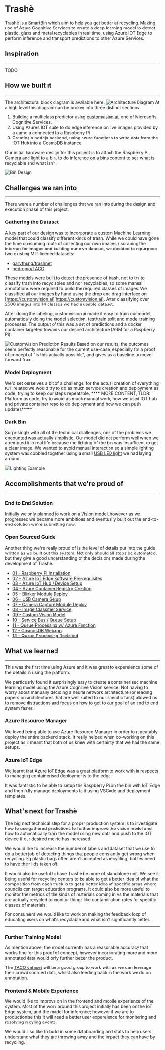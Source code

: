# Trashè

Trashè is a SmartBin which aim to help you get better at recycling. Making use of Azure Cognitive Services to create a deep learning model to detect plastic, glass and metal recyclables in real time, using Azure IOT Edge to perform inference and transport predictions to other Azure Services.

## Inspiration

---

TODO

## How we built it

---
The architectural block diagram is available here.
![Architecture Diagram](designs/trashe-azure-architecture.png)
At a high level this diagram can be broken into three distinct sections
1. Building a multiclass predictor using [customvision.ai](www.customvision.ai), one of Microsofts Cognitive Services.
2. Using Azures IOT suite to do edge inference on live images provided by a camera connected to a Raspberry Pi
3. Creating a nodejs backend, using azure functions to write data from the IOT Hub into a CosmoDB instance.

Our initial hardware design for this project is to attach the Raspberry Pi, Camera and light to a bin, to do inference on a bins content to see what is recyclable and what isn't.

![Bin Design](designs/trashe-bin-design.jpg)

## Challenges we ran into

---

There were a number of challenges that we ran into during the design and execution phase of this project.

### Gathering the Dataset

A key part of our design was to incorporate a custom Machine Learning model that could classify different kinds of trash. 
While we could have gone the time consuming route of collecting our own images / scraping the internet for images and building our own dataset, we decided to repurpose two existing MIT licened datasets:

* [garythung/trashnet](https://github.com/garythung/trashnet)
* [pedropro/TACO](https://github.com/pedropro/TACO)

These models were built to detect the presence of trash, not to try to classify trash into recyclables and non recyclables, so some manual annotations were required to build the required classes of images.
We classified all our images by hand using the drop and drag interface on [https://customvision.ai](https://customvision.ai). After classifying over 2500 images into 14 classes we had a usable dataset.

After doing the labeling, customvision.ai made it easy to train our model, automatically doing the model selection, test/train split and model training processes. The output of this was a set of predictions and a docker container targeted towards our desired architecture (ARM for a Raspberry Pi).

![CustomVision Prediction Results](designs/custom-ai-prediction-01.jpg)
Based on our results, the outcomes seem perfectly reasonable for the current use-case, especially for a proof of concept of "is this actually possible", and gives us a baseline to move forward from.

### Model Deployment
We'd set ourselves a bit of a challenge: for the actual creation of everything IOT related we would try to do as much service creation and deployment as code, trying to keep our steps repeatable. **** MORE CONTENT, TLDR: Platform as code, try to avoid as much manual work, how we used IOT hub and private container repo to do deployment and how we can push updates*****


### Dark Bin
Surprisingly with all of the technical challenges, one of the problems we encounted was actually simplistic. Our model did not perform well when we attempted it in real life because the lighting of the bin was insufficent to get a clear image. We wanted to avoid manual interaction so a simple lighting system was cobbled together using a small [USB LED light](https://www.altronics.com.au/p/d0385-dimmable-usb-gooseneck-led-light/) we had laying around.

![Lighting Example](designs/trashe-light-example.gif)




## Accomplishments that we're proud of

---

### End to End Solution

Initially we only planned to work on a Vision model, however as we progressed we became more ambitious and eventually built out the end-to-end solution we're submitting now.

### Open Sourced Guide

Another thing we're really proud of is the level of details put into the guide written as we built out this system. Not only should all steps be automated, but they give a good understanding of the decisions made during the development of Trashè.

* [01 - Raspberry Pi Installation](instructions/01_raspberry_pi.md)
* [02 - Azure IoT Edge Software Pre-requisites](instructions/02_azure_iot_edge.md)
* [03 - Azure IoT Hub / Device Setup](instructions/03_azure_iot.md)
* [04 - Azure Container Registry Creation](instructions/04_container_registry.md)
* [05 - Blinker Module Deploy](instructions/05_blinker.md)
* [06 - USB Camera Setup](instructions/06_usb_camera.md)
* [07 - Camera Capture Module Deploy](instructions/07_camera_capture.md)
* [08 - Image Classifier Service](instructions/08_image_classifier_service.md)
* [09 - Custom Vision Model](instructions/09_custom_vision_model.md)
* [10 - Service Bus / Queue Setup](instructions/10_service_bus.md)
* [11 - Queue Processing w/ Azure Function](instructions/11_queue_process.md)
* [12 - CosmosDB Webapp](instructions/12_cosmos_db_webapp.md)
* [13 - Queue Processing Revisited](instructions/13_queue_processing_revisited.md)

## What we learned

---

This was the first time using Azure and it was great to expereience some of the details in using the platform. 

We particuarly found it surprisingly easy to create a containerised machine learning model using the Azure Cognitive Vision service. Not having to worry about manually deciding a neural network architecture (or reading papers on architectures that are well suited to our specific task) allowed us to remove distractions and focus on how to get to our goal of an end to end system faster.


### Azure Resource Manager

We loved being able to use Azure Resource Manager in order to repeatably deploy the entire backend stack. It really helped when co-working on this project as it meant that both of us knew with certainty that we had the same setups.

### Azure IoT Edge

We learnt that Azure IoT Edge was a great platform to work with in respects to managing containerised deployments to the edge.

It was fantastic to be able to setup the Raspberry Pi on the bin with IoT Edge and then fully manage deployments to it using VSCode and deployment templates.

## What's next for Trashè

The big next technical step for a proper production system is to investigate how to use gathered predictions to further improve the vision model and how to automatically train the model using new data and push to the IOT device if our desired metric has increased.

We would like to increase the number of labels and dataset that we use to do a better job of detecting things that people constantly get wrong when recycling. Eg plastic bags often aren't accepted as recycling, bottles need to have their lids taken off.

It would also be useful to have Trashè be more of standalone unit. We see it being useful for recycling centers to be able to get a better idea of what the composition from each truck is to get a better idea of specific areas where councils can target education programs. It could also be more useful to monitor the metrics of the kinds of materials coming in vs the materials that are actually recycled to monitor things like contamination rates for specific classes of materials.

For consumers we would like to work on making the feedback loop of educating users on what's recyclable and what isn't significantly better.

---
### Further Training Model

As mention above, the model currently has a reasonable accuracy that works fine for this proof of concept, however incorporating more and more annotated data would only further better the product.

The [TACO dataset](http://tacodataset.org/) will be a good group to work with as we can leverage their crowd sourced data, whilst also feeding back in the work we do on annotation.

### Frontend & Mobile Experience

We would like to improve on in the frontend and mobile experience of the system. Most of the work around this project initially has been on the IoT Edge system, and the model for inference; however if we are to productionise this it will need a better user expereience for monitoring and resolving recyling events.

We would also like to build in some databoarding and stats to help users understand what they are throwing away and the impact they can have by recycling.
